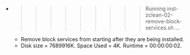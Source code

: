 * >>>>>>>>> Running inst-zclean-02-remove-block-services.sh ...
  * Remove block services from starting after they are being installed.
  * Disk size = 7689916K. Space Used = 4K. Runtime = 00:00:00:02.
